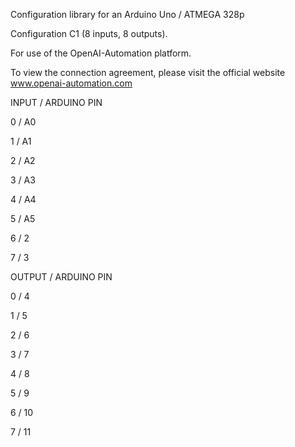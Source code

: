 Configuration library for an Arduino Uno / ATMEGA 328p  


Configuration C1 (8 inputs, 8 outputs).


For use of the OpenAI-Automation platform.


To view the connection agreement, please visit the official website www.openai-automation.com


INPUT / ARDUINO PIN


   0  /  A0


   1  /  A1


   2  /  A2


   3  /  A3


   4  /  A4


   5  /  A5


   6  /  2


   7  /  3



OUTPUT / ARDUINO PIN


   0  /  4


   1  /  5


   2  /  6


   3  /  7


   4  /  8


   5  /  9


   6  /  10


   7  /  11